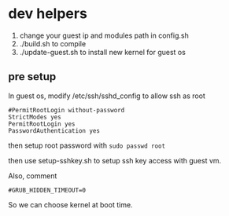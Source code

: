 # dev helpers

1. change your guest ip and modules path in config.sh
2. ./build.sh to compile
3. ./update-guest.sh to install new kernel for guest os

## pre setup

In guest os, modify /etc/ssh/sshd_config to allow ssh as root

```shell
#PermitRootLogin without-password
StrictModes yes
PermitRootLogin yes
PasswordAuthentication yes
```

then setup root password with `sudo passwd root`

then use setup-sshkey.sh to setup ssh key access with guest vm.

Also, comment

```
#GRUB_HIDDEN_TIMEOUT=0
```

So we can choose kernel at boot time.
